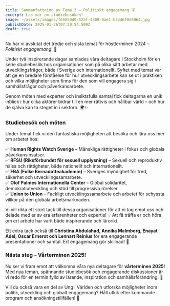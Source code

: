 ```yaml
---
title: Sammanfattning av Tema 3 – Politiskt engagemang 🪧
excerpt: Läs mer om studiebesöken!
image: ~/assets/images/f65850d9-523f-4809-9ae1-b3446f0e6964.jpg
publishDate: 2025-01-26T07:30:54.509Z
draft: true
---
```

<!--StartFragment-->

Nu har vi avslutat det tredje och sista temat för höstterminen 2024 – *Politiskt engagemang*! 🎉

Under två inspirerande dagar samlades våra deltagare i Stockholm för en serie studiebesök hos organisationer som på olika sätt arbetar med utvecklingsfrågor, både i Sverige och internationellt. Syftet med temat var att ge en bredare förståelse för hur utvecklingsarbete kan se ut i praktiken och vilka möjligheter som finns för den som vill engagera sig i samhällsfrågor och påverkansarbete.

Genom möten med experter och insiktsfulla samtal fick deltagarna en unik inblick i hur olika aktörer bidrar till en mer rättvis och hållbar värld – och hur de själva kan ta steget in i sektorn. 🌍✨

### **Studiebesök och möten**

Under temat fick vi den fantastiska möjligheten att besöka och lära oss mer om arbetet hos:

✅ **Human Rights Watch Sverige** – Mänskliga rättigheter i fokus och globala påverkansinsatser.\
✅ **RFSU (Riksförbundet för sexuell upplysning)** – Sexuell och reproduktiv hälsa och rättigheter, både nationellt och internationellt.\
✅ **FBA (Folke Bernadotteakademin)** – Sveriges myndighet för fred, säkerhet och utvecklingssamarbete.\
✅ **Olof Palmes Internationella Center** – Global solidaritet, demokratiutveckling och stöd till progressiva rörelser.\
✅ **Union to Union** – Fackligt utvecklingssamarbete och arbetet för schyssta villkor på den globala arbetsmarknaden.

Vi vill rikta ett stort tack till dessa organisationer för att ni tog emot oss och delade med er av era erfarenheter och expertis! 💡 Att få träffa er och höra om ert arbete har varit både inspirerande och lärorikt.

Ett extra tack också till **Christina Abdulahad, Annika Malmborg, Enayat Adel, Oscar Ernerot och Lennart Reinius** för era engagerande presentationer och samtal. Ert engagemang gör skillnad! 🙏

### **Nästa steg – Vårterminen 2025!**

Nu ser vi fram emot att välkomna våra nya deltagare för **vårterminen 2025**! Med nya teman, spännande studiebesök och engagerande diskussioner är vi redo för en termin fylld av lärande, inspiration och samhällsförändring. 🚀

Vill du också vara en del av Ung i Världen och utforska möjligheter inom politik, utveckling och globalt engagemang? Håll utkik efter kommande program och ansökningstillfällen! 💙

<!--EndFragment-->